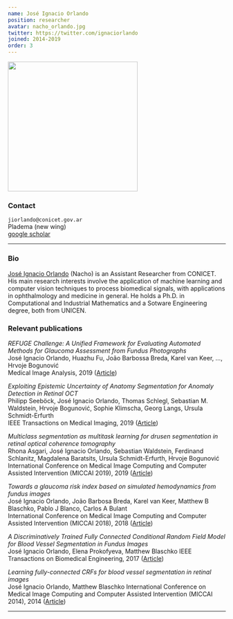 ```yaml
---
name: José Ignacio Orlando
position: researcher
avatar: nacho_orlando.jpg
twitter: https://twitter.com/ignaciorlando
joined: 2014-2019
order: 3
---
```


<img width="300" src="{{site.baseurl}}/images/people/{{page.avatar}}" data-action="zoom">

### Contact

<i class="fa fa-envelope-o"></i>  `jiorlando@conicet.gov.ar`<br>
<i class="fa fa-building"></i> Pladema (new wing) <br>
<i class="fa fa-bar-chart"></i> [google scholar](https://scholar.google.com/citations?user=2N3oD28AAAAJ&hl=en)

<hr>

### Bio

[José Ignacio Orlando](https://ignaciorlando.github.io/) (Nacho) is an Assistant Researcher from CONICET. His main research interests involve the application of machine learning and computer vision techniques to process biomedical signals, with applications in ophthalmology and medicine in general. He holds a Ph.D. in Computational and Industrial Mathematics and a Sotware Engineering degree, both from UNICEN.

### Relevant publications

_REFUGE Challenge: A Unified Framework for Evaluating Automated Methods for Glaucoma Assessment from Fundus Photographs_<br>
José Ignacio Orlando, Huazhu Fu, João Barbossa Breda, Karel van Keer, ..., Hrvoje Bogunović<br>
Medical Image Analysis, 2019 ([Article](https://arxiv.org/pdf/1910.03667.pdf))

_Exploiting Epistemic Uncertainty of Anatomy Segmentation for Anomaly Detection in Retinal OCT_<br>
Philipp Seeböck, José Ignacio Orlando, Thomas Schlegl, Sebastian M. Waldstein, Hrvoje Bogunović, Sophie Klimscha, Georg Langs, Ursula Schmidt-Erfurth<br>
IEEE Transactions on Medical Imaging, 2019 ([Article](https://arxiv.org/pdf/1905.12806))

_Multiclass segmentation as multitask learning for drusen segmentation in retinal optical coherence tomography_<br>
Rhona Asgari, José Ignacio Orlando, Sebastian Waldstein, Ferdinand Schlanitz, Magdalena Baratsits, Ursula Schmidt-Erfurth, Hrvoje Bogunović<br>
International Conference on Medical Image Computing and Computer Assisted Intervention (MICCAI 2019), 2019 ([Article](https://arxiv.org/pdf/1906.07679))

_Towards a glaucoma risk index based on simulated hemodynamics from fundus images_<br>
José Ignacio Orlando, João Barbosa Breda, Karel van Keer, Matthew B Blaschko, Pablo J Blanco, Carlos A Bulant<br>
International Conference on Medical Image Computing and Computer Assisted Intervention (MICCAI 2018), 2018 ([Article](https://arxiv.org/pdf/1805.10273))

_A Discriminatively Trained Fully Connected Conditional Random Field Model for Blood Vessel Segmentation in Fundus Images_<br>
José Ignacio Orlando, Elena Prokofyeva, Matthew Blaschko
IEEE Transactions on Biomedical Engineering, 2017 ([Article](https://lirias.kuleuven.be/retrieve/375236))

_Learning fully-connected CRFs for blood vessel segmentation in retinal images_<br>
José Ignacio Orlando, Matthew Blaschko
International Conference on Medical Image Computing and Computer Assisted Intervention (MICCAI 2014), 2014 ([Article](https://hal.inria.fr/hal-01024226/document))


<hr>